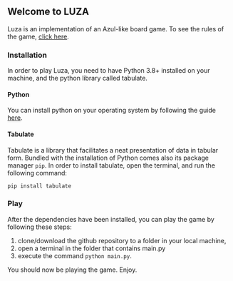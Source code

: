 ## Welcome to LUZA

Luza is an implementation of an Azul-like board game. To see the rules of the game, [click here](https://www.ultraboardgames.com/azul/game-rules.php).

### Installation
In order to play Luza, you need to have Python 3.8+ installed on your machine, and the python library called tabulate.

#### Python

You can install python on your operating system by following the guide [here](https://kinsta.com/knowledgebase/install-python/).

#### Tabulate

Tabulate is a library that facilitates a neat presentation of data in tabular form. Bundled with the installation of Python comes also its package manager `pip`. In order to install tabulate, open the terminal, and run the following command:

`pip install tabulate`

### Play
After the dependencies have been installed, you can play the game by following these steps:

1. clone/download the github repository to a folder in your local machine,
2. open a terminal in the folder that contains main.py
3. execute the command `python main.py`.

You should now be playing the game. Enjoy.
